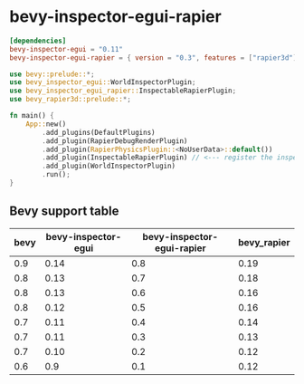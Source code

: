 # bevy-inspector-egui-rapier

```toml
[dependencies]
bevy-inspector-egui = "0.11"
bevy-inspector-egui-rapier = { version = "0.3", features = ["rapier3d"] }
```

```rust
use bevy::prelude::*;
use bevy_inspector_egui::WorldInspectorPlugin;
use bevy_inspector_egui_rapier::InspectableRapierPlugin;
use bevy_rapier3d::prelude::*;

fn main() {
    App::new()
        .add_plugins(DefaultPlugins)
        .add_plugin(RapierDebugRenderPlugin)
        .add_plugin(RapierPhysicsPlugin::<NoUserData>::default())
        .add_plugin(InspectableRapierPlugin) // <--- register the inspectable UI functions for rapier types
        .add_plugin(WorldInspectorPlugin)
        .run();
}
```

## Bevy support table

| bevy    | bevy-inspector-egui | bevy-inspector-egui-rapier | bevy\_rapier
| ------- | ------------------- | -------------------------- | ------
| 0.9     | 0.14                | 0.8                        | 0.19
| 0.8     | 0.13                | 0.7                        | 0.18
| 0.8     | 0.13                | 0.6                        | 0.16
| 0.8     | 0.12                | 0.5                        | 0.16
| 0.7     | 0.11                | 0.4                        | 0.14
| 0.7     | 0.11                | 0.3                        | 0.13
| 0.7     | 0.10                | 0.2                        | 0.12
| 0.6     | 0.9                 | 0.1                        | 0.12
